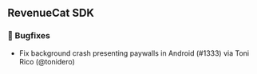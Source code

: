 ## RevenueCat SDK
### 🐞 Bugfixes
* Fix background crash presenting paywalls in Android (#1333) via Toni Rico (@tonidero)
